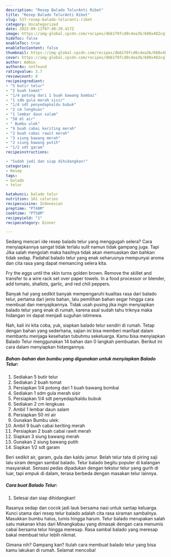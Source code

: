 ```yaml
---
description: "Resep Balado TelurAnti Ribet"
title: "Resep Balado TelurAnti Ribet"
slug: 537-resep-balado-teluranti-ribet
category: Uncategorized
date: 2022-09-11T07:40:29.417Z
image: https://img-global.cpcdn.com/recipes/db61f0fcd0c4ea3b/680x482cq70/balado-telur-foto-resep-utama.jpg
hideToc: false
enableToc: true
enableTocContent: false
thumbnail: https://img-global.cpcdn.com/recipes/db61f0fcd0c4ea3b/680x482cq70/balado-telur-foto-resep-utama.jpg
cover: https://img-global.cpcdn.com/recipes/db61f0fcd0c4ea3b/680x482cq70/balado-telur-foto-resep-utama.jpg
author: Admin
authorAv: notfound
ratingvalue: 3.7
reviewcount: 8
recipeingredient:
- "5 butir telur"
- "2 buah tomat"
- "1/4 potong dari 1 buah bawang bombai"
- "1 sdm gula merah sisir"
- "1/4 sdt penyedapkaldu bubuk"
- "2 cm lengkuas"
- "1 lembar daun salam"
- "50 ml air"
- " Bumbu ulek"
- "9 buah cabai keriting merah"
- "2 buah cabai rawit merah"
- "3 siung bawang merah"
- "2 siung bawang putih"
- "1/2 sdt garam"
recipeinstructions:

- "Sudah jadi dan siap dihidangkan!"
categories:
- Resep
tags:
- balado
- telur

katakunci: balado telur 
nutrition: 161 calories
recipecuisine: Indonesian
preptime: "PT40M"
cooktime: "PT58M"
recipeyield: "1"
recipecategory: Dinner

---
```



Sedang mencari ide resep balado telur yang menggugah selera? Cara menyiapkannya sangat tidak terlalu sulit namun tidak gampang juga. Tapi Jika salah mengolah maka hasilnya tidak akan memuaskan dan bahkan tidak sedap. Padahal balado telur yang enak seharusnya mempunyai aroma dan cita rasa yang dapat memancing selera kita.


Fry the eggs until the skin turns golden brown. Remove the skillet and transfer to a wire rack set over paper towels. In a food processor or blender, add tomato, shallots, garlic, and red chili peppers.

Banyak hal yang sedikit banyak mempengaruhi kualitas rasa dari balado telur, pertama dari jenis bahan, lalu pemilihan bahan segar hingga cara membuat dan menyajikannya. Tidak usah pusing jika ingin menyiapkan balado telur yang enak di rumah, karena asal sudah tahu triknya maka hidangan ini dapat menjadi suguhan istimewa.


Nah, kali ini kita coba, yuk, siapkan balado telur sendiri di rumah. Tetap dengan bahan yang sederhana, sajian ini bisa memberi manfaat dalam membantu menjaga kesehatan tubuhmu sekeluarga. Kamu bisa menyiapkan Balado Telur menggunakan 14 bahan dan 0 langkah pembuatan. Berikut ini cara dalam menyiapkan hidangannya.

<!--inarticleads1-->

##### Bahan-bahan dan bumbu yang digunakan untuk menyiapkan Balado Telur:

1. Sediakan 5 butir telur
1. Sediakan 2 buah tomat
1. Persiapkan 1/4 potong dari 1 buah bawang bombai
1. Sediakan 1 sdm gula merah sisir
1. Persiapkan 1/4 sdt penyedap/kaldu bubuk
1. Sediakan 2 cm lengkuas
1. Ambil 1 lembar daun salam
1. Persiapkan 50 ml air
1. Gunakan  Bumbu ulek:
1. Ambil 9 buah cabai keriting merah
1. Persiapkan 2 buah cabai rawit merah
1. Siapkan 3 siung bawang merah
1. Gunakan 2 siung bawang putih
1. Siapkan 1/2 sdt garam


Beri sedikit air, garam, gula dan kaldu jamur. Belah telur tata di piring saji lalu siram dengan sambal balado. Telur balado begitu populer di kalangan masyarakat. Sensasi pedas dipadukan dengan tekstur telur yang gurih di luar, tapi empuk di dalam, terasa berbeda dengan masakan telur lainnya. 

<!--inarticleads2-->

##### Cara buat Balado Telur:


1. Selesai dan siap dihidangkan!

Rasanya sedap dan cocok jadi lauk bersama nasi untuk santap keluarga. Kunci utama dari resep telur balado adalah cita rasa siraman sambalnya. Masukkan bumbu halus, tumis hingga harum. Telur balado merupakan salah satu makanan khas dari Minangkabau yang dimasak dengan cara menumis cabai bersama telur hingga meresap. Rasa sambal balado yang meresap bakal membuat telur lebih nikmat. 

Gimana nih? Gampang kan? Itulah cara membuat balado telur yang bisa kamu lakukan di rumah. Selamat mencoba!
